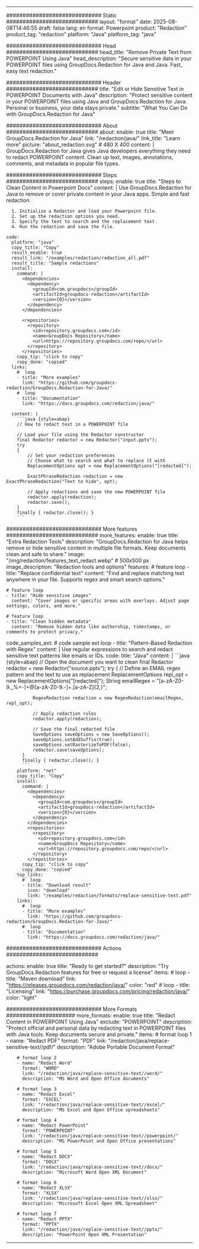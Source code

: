 
---
############################# Static ############################
layout: "format"
date:  2025-08-08T14:46:55
draft: false
lang: en
format: Powerpoint
product: "Redaction"
product_tag: "redaction"
platform: "Java"
platform_tag: "java"

############################# Head ############################
head_title: "Remove Private Text from POWERPOINT Using Java"
head_description: "Secure sensitive data in your POWERPOINT files using GroupDocs.Redaction for Java and Java. Fast, easy text redaction."

############################# Header ############################
title: "Edit or Hide Sensitive Text in POWERPOINT Documents with Java" 
description: "Protect sensitive content in your POWERPOINT files using Java and GroupDocs.Redaction for Java. Personal or business, your data stays private."
subtitle: "What You Can Do with GroupDocs.Redaction for Java" 

############################# About ############################
about:
    enable: true
    title: "Meet GroupDocs.Redaction for Java"
    link: "/redaction/java/"
    link_title: "Learn more"
    picture: "about_redaction.svg" # 480 X 400
    content: |
       GroupDocs.Redaction for Java gives Java developers everything they need to redact POWERPOINT content. Clean up text, images, annotations, comments, and metadata in popular file types.

############################# Steps ############################
steps:
    enable: true
    title: "Steps to Clean Content in Powerpoint Docs"
    content: |
      Use GroupDocs.Redaction for Java to remove or cover private content in your Java apps. Simple and fast redaction.
      
      1. Initialize a Redactor and load your Powerpoint file.
      2. Set up the redaction options you need.
      3. Specify the text to search and the replacement text.
      4. Run the redaction and save the file.
   
    code:
      platform: "java"
      copy_title: "Copy"
      result_enable: true
      result_link: "/examples/redaction/redaction_all.pdf"
      result_title: "Sample redactions"
      install:
        command: |
          <dependencies>
            <dependency>
              <groupId>com.groupdocs</groupId>
              <artifactId>groupdocs-redaction</artifactId>
              <version>{0}</version>
            </dependency>
          </dependencies>

          <repositories>
            <repository>
              <id>repository.groupdocs.com</id>
              <name>GroupDocs Repository</name>
              <url>https://repository.groupdocs.com/repo/</url>
            </repository>
          </repositories>
        copy_tip: "click to copy"
        copy_done: "copied"
      links:
        #  loop
        - title: "More examples"
          link: "https://github.com/groupdocs-redaction/GroupDocs.Redaction-for-Java/"
        #  loop
        - title: "Documentation"
          link: "https://docs.groupdocs.com/redaction/java/"
          
      content: |
        ```java {style=abap}
        // How to redact text in a POWERPOINT file

        // Load your file using the Redactor constructor
        final Redactor redactor = new Redactor("input.pptx");
        try
        {
            // Set your redaction preferences
            // Choose what to search and what to replace it with
            ReplacementOptions opt = new ReplacementOptions("[redacted]");
            
            ExactPhraseRedaction redaction = new ExactPhraseRedaction("Text to hide", opt);

            // Apply redactions and save the new POWERPOINT file
            redactor.apply(redaction);
            redactor.save();
        }
        finally { redactor.close(); }
        ```            


############################# More features ############################
more_features:
  enable: true
  title: "Extra Redaction Tools"
  description: "GroupDocs.Redaction for Java helps remove or hide sensitive content in multiple file formats. Keep documents clean and safe to share."
  image: "/img/redaction/features_text_redact.webp" # 500x500 px
  image_description: "Redaction tools and options"
  features:
    # feature loop
    - title: "Replace confidential text"
      content: "Find and replace matching text anywhere in your file. Supports regex and smart search options."

    # feature loop
    - title: "Hide sensitive images"
      content: "Cover images or specific areas with overlays. Adjust page settings, colors, and more."

    # feature loop
    - title: "Clean hidden metadata"
      content: "Remove hidden data like authorship, timestamps, or comments to protect privacy."
      
  code_samples_ext:
    # code sample ext loop
    - title: "Pattern-Based Redaction with Regex"
      content: |
        Use regular expressions to search and redact sensitive text patterns like emails or IDs.
      code:
        title: "Java"
        content: |
          ```java {style=abap}
          //  Open the document you want to clean
          final Redactor redactor = new Redactor("source.pptx");
          try
          {
              // Define an EMAIL regex pattern and the text to use as replacement
              ReplacementOptions repl_opt = new ReplacementOptions("[redacted]");
              String emailRegex = "[a-zA-Z0-9._%+-]+@[a-zA-Z0-9.-]+\.[a-zA-Z]{2,}";

              RegexRedaction redaction = new RegexRedaction(emailRegex, repl_opt);
              
              // Apply redaction rules
              redactor.apply(redaction);

              // Save the final redacted file
              SaveOptions saveOptions = new SaveOptions();
              saveOptions.setAddSuffix(true);
              saveOptions.setRasterizeToPDF(false);
              redactor.save(saveOptions);
          }
          finally { redactor.close(); }
          ```
        platform: "net"
        copy_title: "Copy"
        install:
          command: |
            <dependencies>
              <dependency>
                <groupId>com.groupdocs</groupId>
                <artifactId>groupdocs-redaction</artifactId>
                <version>{0}</version>
              </dependency>
            </dependencies>
            <repositories>
              <repository>
                <id>repository.groupdocs.com</id>
                <name>GroupDocs Repository</name>
                <url>https://repository.groupdocs.com/repo/</url>
              </repository>
            </repositories>
          copy_tip: "click to copy"
          copy_done: "copied"
        top_links:
          #  loop
          - title: "Download result"
            icon: "download"
            link: "/examples/redaction/formats/replace-sensitive-text.pdf"
        links:
          #  loop
          - title: "More examples"
            link: "https://github.com/groupdocs-redaction/GroupDocs.Redaction-for-Java/"
          #  loop
          - title: "Documentation"
            link: "https://docs.groupdocs.com/redaction/java/"


############################# Actions ############################

actions:
  enable: true
  title: "Ready to get started?"
  description: "Try GroupDocs.Redaction features for free or request a license"
  items:
    #  loop
    - title: "Maven download"
      link: "https://releases.groupdocs.com/redaction/java/"
      color: "red"
        #  loop
    - title: "Licensing"
      link: "https://purchase.groupdocs.com/pricing/redaction/java/"
      color: "light"


############################# More Formats #####################
more_formats:
    enable: true
    title: "Redact Content in POWERPOINT Using Java"
    exclude: "POWERPOINT"
    description: "Protect official and personal data by redacting text in POWERPOINT files with Java tools. Keep documents secure and private."
    items: 
        # format loop 1
        - name: "Redact PDF"
          format: "PDF"
          link: "/redaction/java/replace-sensitive-text//pdf/"
          description: "Adobe Portable Document Format"

        # format loop 2
        - name: "Redact Word"
          format: "WORD"
          link: "/redaction/java/replace-sensitive-text//word/"
          description: "MS Word and Open Office documents"
          
        # format loop 3
        - name: "Redact Excel"
          format: "EXCEL"
          link: "/redaction/java/replace-sensitive-text//excel/"
          description: "MS Excel and Open Office spreadsheets"

        # format loop 4
        - name: "Redact PowerPoint"
          format: "POWERPOINT"
          link: "/redaction/java/replace-sensitive-text//powerpoint/"
          description: "MS PowerPoint and Open Office presentations"

        # format loop 5
        - name: "Redact DOCX"
          format: "DOCX"
          link: "/redaction/java/replace-sensitive-text//docx/"
          description: "Microsoft Word Open XML Document"
          
        # format loop 6
        - name: "Redact XLSX"
          format: "XLSX"
          link: "/redaction/java/replace-sensitive-text//xlsx/"
          description: "Microsoft Excel Open XML Spreadsheet"
          
        # format loop 7
        - name: "Redact PPTX"
          format: "PPTX"
          link: "/redaction/java/replace-sensitive-text//pptx/"
          description: "PowerPoint Open XML Presentation"


---